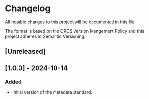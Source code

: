 # Changelog

All notable changes to this project will be documented in this file.

The format is based on the ORDS Version Mangement Policy and this project adheres to Semantic Versioning.

## [Unreleased]

## [1.0.0] - 2024-10-14
### Added
- Initial version of the metadata standard.

